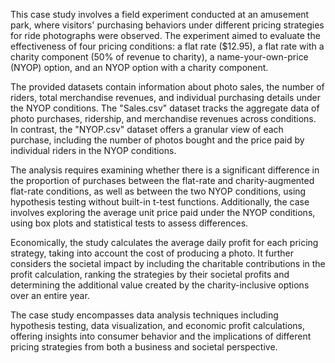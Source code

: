 This case study involves a field experiment conducted at an amusement park, where visitors' purchasing behaviors under different pricing strategies for ride photographs were observed. The experiment aimed to evaluate the effectiveness of four pricing conditions: a flat rate ($12.95), a flat rate with a charity component (50% of revenue to charity), a name-your-own-price (NYOP) option, and an NYOP option with a charity component.

The provided datasets contain information about photo sales, the number of riders, total merchandise revenues, and individual purchasing details under the NYOP conditions. The "Sales.csv" dataset tracks the aggregate data of photo purchases, ridership, and merchandise revenues across conditions. In contrast, the "NYOP.csv" dataset offers a granular view of each purchase, including the number of photos bought and the price paid by individual riders in the NYOP conditions.

The analysis requires examining whether there is a significant difference in the proportion of purchases between the flat-rate and charity-augmented flat-rate conditions, as well as between the two NYOP conditions, using hypothesis testing without built-in t-test functions. Additionally, the case involves exploring the average unit price paid under the NYOP conditions, using box plots and statistical tests to assess differences.

Economically, the study calculates the average daily profit for each pricing strategy, taking into account the cost of producing a photo. It further considers the societal impact by including the charitable contributions in the profit calculation, ranking the strategies by their societal profits and determining the additional value created by the charity-inclusive options over an entire year.

The case study encompasses data analysis techniques including hypothesis testing, data visualization, and economic profit calculations, offering insights into consumer behavior and the implications of different pricing strategies from both a business and societal perspective.
